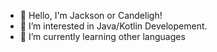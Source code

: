 - 👋 Hello, I'm Jackson or Candeligh!
- 👀 I’m interested in Java/Kotlin Developement.
- 🌱 I’m currently learning other languages

